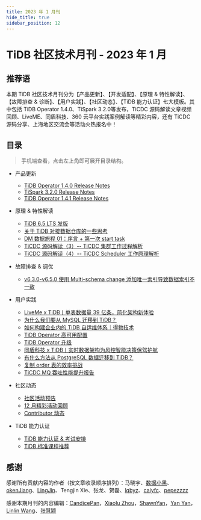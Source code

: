 ```yaml
---
title: 2023 年 1 月刊
hide_title: true
sidebar_position: 12
---
```


# TiDB 社区技术月刊 - 2023 年 1 月

## 推荐语

本期 TiDB 社区技术月刊分为【产品更新】、【开发适配】、【原理 & 特性解读】、【故障排查 & 诊断】、【用户实践】、【社区动态】、【TiDB 能力认证】七大模板。其中包括 TiDB Operator 1.4.0、TiSpark 3.2.0等发布，TiCDC 源码解读文章视频回顾、LiveME、同盾科技、360 云平台实践案例解读等精彩内容，还有 TiCDC 源码分享、上海地区交流会等活动火热报名中！

## 目录

> 手机端查看，点击左上角即可展开目录结构。

- 产品更新
  - [TiDB Operator 1.4.0 Release Notes](1-update/1-tidb-operator-1-4-0.md)
  - [TiSpark 3.2.0 Release Notes](1-update/2-tispark-3-2-0.md)
  - [TiDB Operator 1.4.1 Release Notes](1-update/3-tidb-operator-1-4-1.md)

- 原理 & 特性解读
  - [TiDB 6.5 LTS 发版](3-feature-indepth/1-tidb-6-5-0-lts.md)
  - [关于 TiDB 对接数据仓库的一些思考](3-feature-indepth/2-tidb-6-5-0-data-warehouse.md)
  - [DM 数据旅程 01：序言 + 第一次 start task](3-feature-indepth/3-dm-01-start-task.md)
  - [TiCDC 源码解读（3）-- TiCDC 集群工作过程解析](3-feature-indepth/4-ticdc-3-5-server.md)
  - [TiCDC 源码解读（4）-- TiCDC Scheduler 工作原理解析](3-feature-indepth/5-ticdc-4-scheduler.md)

- 故障排查 & 调优 
  - [v6.3.0-v6.5.0 使用 Multi-schema change 添加唯一索引导致数据索引不一致](4-trouble-shooting/1-critical-bug-multi-schema-change.md)

- 用户实践
  - [LiveMe x TiDB丨单表数据量 39 亿条，简化架构新体验](5-usercase/1-tidb-liveme-390-million-datas.md)
  - [为什么我们要从 MySQL 迁移到 TiDB？](5-usercase/2-why-mysql-to-tidb.md)
  - [如何构建企业内的 TiDB 自运维体系｜得物技术](5-usercase/3-tidb-dewu.md)
  - [TiDB Operator 高可用配置](5-usercase/4-tidb-operator-high-availability.md)
  - [TiDB Operator 升级](5-usercase/5-tidb-operator-upgrade.md)
  - [同盾科技 x TiDB丨实时数据架构为风控智能决策保驾护航](5-usercase/6-tidb-in-tongdun.md)
  - [有什么方法从 PostgreSQL 数据迁移到 TiDB？](5-usercase/7-postgresql-tidb.md)
  - [复制 order 表的效率挑战](5-usercase/8-tidb-dumpling-order.md)
  - [TiCDC MQ 吞吐性能提升报告](5-usercase/9-ticdc-mq-throughput-performance-improvement-report.md)

- 社区动态
  - [社区活动预告](6-community-news/1-upcoming-events.md)
  - [12 月精彩活动回顾](6-community-news/2-event-summary.md)
  - [Contributor 动态](6-community-news/4-contributors.md)

- TiDB 能力认证
  - [TiDB 能力认证 & 考试安排](7-tidb-certification/1-pcta-pctp.md)
  - [TiDB 标准课程推荐](7-tidb-certification/2-tidb-course.md)

## 感谢

感谢所有贡献内容的作者（按文章收录顺序排列）：马晓宇、[数据小黑](https://tidb.net/u/数据小黑/answer)、[okenJiang](https://tidb.net/u/okenJiang/answer)、[LingJin](https://tidb.net/u/LingJin/answer)、Tengjin Xie、张龙、贺磊、[lqbyz](https://tidb.net/u/lqbyz/answer)、[caiyfc](https://tidb.net/u/caiyfc/answer)、[pepezzzz](https://tidb.net/u/pepezzzz/answer)

感谢本期月刊的内容编辑：[CandicePan](https://github.com/Candicepan)，[Xiaolu Zhou](https://github.com/luzizhuo)，[ShawnYan](https://tidb.net/u/ShawnYan/post/all)，[Yan Yan](https://tidb.net/u/YY-ha/answer)，[Linlin Wang](https://github.com/Soline324)、[张慧颖](https://tidb.net/u/hazelll/answer)
